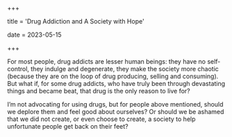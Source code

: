 +++

title = 'Drug Addiction and A Society with Hope'

date = 2023-05-15

+++

For most people, drug addicts are lesser human beings: they have no self-control, they indulge and degenerate, they make the society more chaotic (because they are on the loop of drug producing, selling and consuming). But what if, for some drug addicts, who have truly been through devastating things and became beat, that drug is the only reason to live for?

I’m not advocating for using drugs, but for people above mentioned, should we deplore them and feel good about ourselves? Or should we be ashamed that we did not create, or even choose to create, a society to help unfortunate people get back on their feet?

